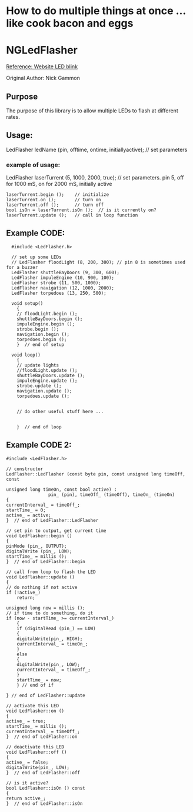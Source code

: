 # How to do multiple things at once ... like cook bacon and eggs


# NGLedFlasher

[Reference: Website LED blink ](http://www.gammon.com.au/blink)


Original Author: Nick Gammon

## Purpose
The purpose of this library is to allow multiple LEDs to flash at different rates.

## Usage:

  LedFlasher ledName (pin, offtime, ontime, initiallyactive);   // set parameters
  
### example of usage:
  
  LedFlasher laserTurrent (5, 1000, 2000, true);   // set parameters. pin 5, off for 1000 mS, on for 2000 mS, initially active
  
	laserTurrent.begin ();    // initialize
	laserTurrent.on ();       // turn on
	laserTurrent.off ();      // turn off
	bool isOn = laserTurrent.isOn ();  // is it currently on?
	laserTurrent.update ();   // call in loop function
        
  
## Example CODE:
    
    
      #include <LedFlasher.h>

      // set up some LEDs
      // LedFlasher floodLight (8, 200, 300); // pin 8 is sometimes used for a buzzer
      LedFlasher shuttleBayDoors (9, 300, 600);
      LedFlasher impuleEngine (10, 900, 100);
      LedFlasher strobe (11, 500, 1000);
      LedFlasher navigation (12, 1000, 2000);
      LedFlasher torpedoes (13, 250, 500);
      
      void setup() 
        {      
        // floodLight.begin ();
        shuttleBayDoors.begin ();
        impuleEngine.begin ();
        strobe.begin ();
        navigation.begin ();
        torpedoes.begin ();
        }  // end of setup
      
      void loop() 
        {
        // update lights
        //floodLight.update ();
        shuttleBayDoors.update ();
        impuleEngine.update ();
        strobe.update ();
        navigation.update ();
        torpedoes.update ();
        
        
        // do other useful stuff here ...
      
       
        }  // end of loop

  
## Example CODE 2:


    #include <LedFlasher.h>
    
    // constructor 
    LedFlasher::LedFlasher (const byte pin, const unsigned long timeOff, const 
    
    unsigned long timeOn, const bool active) :
                    pin_ (pin), timeOff_ (timeOff), timeOn_ (timeOn)
    {
    currentInterval_ = timeOff_;
    startTime_ = 0;
    active_ = active;
    }  // end of LedFlasher::LedFlasher
    
    // set pin to output, get current time
    void LedFlasher::begin ()
    {
    pinMode (pin_, OUTPUT);
    digitalWrite (pin_, LOW);
    startTime_ = millis ();  
    }  // end of LedFlasher::begin
    
    // call from loop to flash the LED
    void LedFlasher::update ()
    {
    // do nothing if not active
    if (!active_)
        return;
        
    unsigned long now = millis ();
    // if time to do something, do it
    if (now - startTime_ >= currentInterval_)
        {
        if (digitalRead (pin_) == LOW)
        {
        digitalWrite(pin_, HIGH);
        currentInterval_ = timeOn_;  
        }
        else
        {
        digitalWrite(pin_, LOW);
        currentInterval_ = timeOff_;  
        }
        startTime_ = now;  
        } // end of if
    
    } // end of LedFlasher::update
    
    // activate this LED
    void LedFlasher::on ()
    {
    active_ = true;
    startTime_ = millis ();  
    currentInterval_ = timeOff_;
    }  // end of LedFlasher::on
    
    // deactivate this LED
    void LedFlasher::off ()
    {
    active_ = false;
    digitalWrite(pin_, LOW);
    }  // end of LedFlasher::off
    
    // is it active?
    bool LedFlasher::isOn () const
    {
    return active_;
    }  // end of LedFlasher::isOn
    
